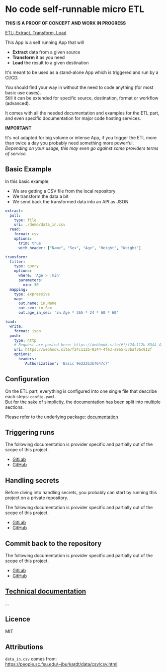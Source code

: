 # No code self-runnable micro ETL

**THIS IS A PROOF OF CONCEPT AND WORK IN PROGRESS**

[ETL: Extract, Transform, Load](https://en.wikipedia.org/wiki/Extract,_transform,_load)

This App is a self running App that will
- **Extract** data from a given source
- **Transform** it as you need
- **Load** the result to a given destination

It's meant to be used as a stand-alone App which is triggered and run by a CI/CD.

You should find your way in without the need to code anything (for most basic use cases).  
Still it can be extended for specific source, destination, format or workflow (advanced).

It comes with all the needed documentation and examples for the ETL part, 
and even specific documentation for major code hosting services.

**IMPORTANT**

It's not adapted for big volume or intense App,
if you trigger the ETL more than twice a day you probably need something more powerful.  
*Depending on your usage, this may even go against some providers terms of service.*

## Basic Example

In this basic example:
 - We are getting a CSV file from the local repository
 - We transform the data a bit
 - We send back the transformed data into an API as JSON

```yaml
extract:
  pull:
    type: file
    uri: ./demo/data_in.csv
  read:
    format: csv
    options:
      trim: true
      with_header: ["Name", "Sex", "Age", "Height", "Weight"]

transform:
  filter:
    type: query
    options:
      where: 'Age > :min'
      parameters:
        min: 30
  mapping:
    type: expressive
    map:
      out.name: in.Name
      out.sex: in.Sex
      out.age_in_sec: 'in.Age * 365 * 24 * 60 * 60'

load:
  write:
    format: json
  push:
    type: http
    # Request are posted here: https://webhook.site/#!/f24c112b-8344-4fe3-a9e5-53baf36c912f
    uri: https://webhook.site/f24c112b-8344-4fe3-a9e5-53baf36c912f
    options:
      headers:
        'Authorization': 'Basic 9e222b3b7647c7'
```

## Configuration

On the ETL part, everything is configured into one single file that describe each steps: `config.yaml`.  
But for the sake of simplicity, the documentation has been split into multiple sections.

Please refer to the underlying package: [documentation](https://github.com/jrmgx/etl-package/tree/main/documentation)

## Triggering runs

The following documentation is provider specific and partially out of the scope of this project.

- [GitLab](documentation/trigger_gitlab.md)
- [GitHub](documentation/trigger_github.md)

## Handling secrets

Before diving into handling secrets, you probably can start by running this project on a private repository.

The following documentation is provider specific and partially out of the scope of this project.

- [GitLab](documentation/secret_gitlab.md)
- [GitHub](documentation/secret_github.md)

## Commit back to the repository

The following documentation is provider specific and partially out of the scope of this project.

- [GitLab](documentation/commit_back_gitlab.md)
- [GitHub](documentation/commit_back_github.md)

## [Technical documentation](app/README.md)

...


## Licence

MIT

## Attributions

`data_in.csv` comes from: https://people.sc.fsu.edu/~jburkardt/data/csv/csv.html
